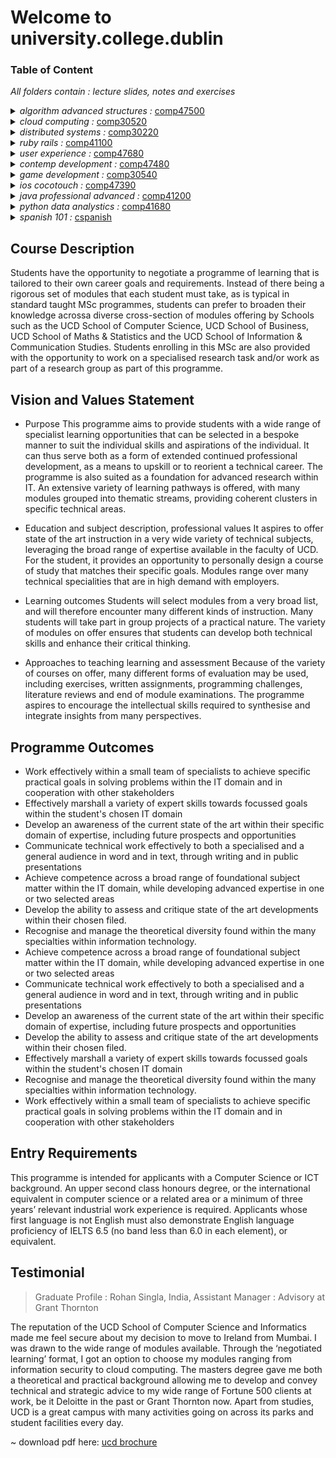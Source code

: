 # Welcome to university.college.dublin

### Table of Content
*All folders contain : lecture slides, notes and exercises*

<details>
<summary>
<i>algorithm advanced structures :</i>
<a href="./ucd.algorithm.advanced.structures">comp47500</a>
</summary>
<p>

> topics : trees, linklist, heap, hash.tables, dictionaries, array lists and stacks and queues, big o, vectors
+ [part a](./ucd.algorithm.advanced.structures/alg.ad.parta) exercises(racing graphics with java)
+ [part b](./ucd.algorithm.advanced.structures/alg.ad.partb) exercises(phone game with trees)
</p>
</details>

<details>
<summary>
<i>cloud computing :</i>
<a href="./ucd.cloud.computing">comp30520</a>
</summary>
<p>

> topics : service research, preparing for cloud services, google app engine, map reduce basic, pig latin, map reduce advanced
+ [lectures](./ucd.cloud.computing/comp.cloud.lec) (lecture slides pdf)
+ [notes](./ucd.cloud.computing/comp.cloud.notes) (lecture notes)
+ [lab 1](./ucd.cloud.computing/comp.cloud.lab/comp.cloud.prac1) (service research)
+ [lab 2](./ucd.cloud.computing/comp.cloud.lab/comp.cloud.prac2) (preparing for cloud services)
+ [lab 3](./ucd.cloud.computing/comp.cloud.lab/comp.cloud.prac3) (google app engine)
+ [lab 4](./ucd.cloud.computing/comp.cloud.lab/comp.cloud.prac4) (map reduce basic)
+ [lab 5](./ucd.cloud.computing/comp.cloud.lab/comp.cloud.prac5) (pig latin)
+ [lab 6](./ucd.cloud.computing/comp.cloud.lab/comp.cloud.prac6) (map reduce advanced)
+ [project](./ucd.cloud.computing/comp.cloud.todolist) (project with angular and firebase)
</p>
</details>

<details>
<summary>
<i>distributed systems :</i>
<a href="./ucd.distributed.systems">comp30220</a>
</summary>
<p>

> topics : service quotation broker, details on final assignment, group paper, jms, socket, rmi, soap, rest, actors, project with angular and firebase
+ [lectures](./ucd.distributed.systems/dis.sys.lec) (lecture slides pdf)
+ [notes](./ucd.distributed.systems/dis.sys.notes) (lecture notes)
+ [lab 1](./ucd.distributed.systems/dis.sys.lab/dis.sys.actor.programming) (service quotation broker)
+ [lab 2](./ucd.distributed.systems/dis.sys.lab/dis.sys.group.final.assignment) (details on final assignment)
+ [lab 3](./ucd.distributed.systems/dis.sys.lab/dis.sys.group.paper) (group paper)
+ [lab 4](./ucd.distributed.systems/dis.sys.lab/dis.sys.message.oriented.system) (jms)
+ [lab 5](./ucd.distributed.systems/dis.sys.lab/dis.sys.prac1.socket) (socket)
+ [lab 6](./ucd.distributed.systems/dis.sys.lab/dis.sys.prac2.rmi) (rmi)
+ [lab 7](./ucd.distributed.systems/dis.sys.lab/dis.sys.prac3.soap) (soap)
+ [lab 8](./ucd.distributed.systems/dis.sys.lab/dis.sys.prac4.rest) (rest)
+ [lab 9](./ucd.distributed.systems/dis.sys.lab/dis.sys.prac5.actors) (actors)
+ [project](./ucd.distributed.systems/dis.sys.squidit) (project with angular and firebase)
</p>
</details> 

<details>
<summary>
<i>ruby rails :</i>
<a href="./ucd.ruby.rails">comp41100</a>
</summary>
<p>

> topics : lecture slides pdf, lecture notes, ruby & command line setup, basic do's and dont's, inheritance and seperate files, book library simulator, itunes simulator with cvs 1, itunes simulator with cvs 2, fraud email check with scraping, film actors net search with scraping, book library simulator advanced with lambda, create your own app, chicken game rails, blog rails
+ [lectures](./ucd.ruby.rails/ruby.lec) (lecture slides pdf)
+ [notes](./ucd.ruby.rails/ruby.notes) (lecture notes)
+ [lab 1](./ucd.ruby.rails/ruby.lab/ruby.prac1) (ruby & command line setup)
+ [lab 2](./ucd.ruby.rails/ruby.lab/ruby.prac2) (basic do's and dont's)
+ [lab 3](./ucd.ruby.rails/ruby.lab/ruby.prac3) (inheritance and seperate files)
+ [lab 4](./ucd.ruby.rails/ruby.lab/ruby.prac4) (book library simulator)
+ [lab 5](./ucd.ruby.rails/ruby.lab/ruby.prac5) (itunes simulator with cvs 1)
+ [lab 6](./ucd.ruby.rails/ruby.lab/ruby.prac6) (itunes simulator with cvs 2)
+ [lab 7](./ucd.ruby.rails/ruby.lab/ruby.prac7) (fraud email check with scraping)
+ [lab 8](./ucd.ruby.rails/ruby.lab/ruby.prac8) (film actors net search with scraping)
+ [lab 9](./ucd.ruby.rails/ruby.lab/ruby.prac9) (book library simulator advanced with lambda)
+ [lab 10](./ucd.ruby.rails/ruby.lab/ruby.prac10) (create your own app)
+ [lab 11](./ucd.ruby.rails/ruby.lab/ruby.prac11) (chicken game rails)
+ [lab 12](./ucd.ruby.rails/ruby.lab/ruby.prac12) (blog rails)
</p>
</details> 

<details>
<summary>
<i>user experience :</i>
<a href="./ucd.user.experience">comp47680</a>
</summary>
<p>

> topics : the three waves and methods
+ [lectures](./ucd.user.experience/ux.lec) (lecture slides pdf)
+ [notes](./ucd.user.experience/ux.notes) (lecture notes)
+ [essay](./ucd.user.experience/ux.lab/ux.essay) (ux the three waves)
</p>
</details> 

<details>
<summary>
<i>contemp development :</i>
<a href="./ucd.contemp.development">comp47480</a>
</summary>
<p>

> topics : 
+ [lectures](./ucd.contemp.development/contemp.dev.pdf) (lecture slides pdf)
+ [notes](./ucd.contemp.development/contemp.dev.notes.txt) (lecture notes)
+ [lab 1](./ucd.contemp.development/contemp.dev.assignments/contemp.lab1) (agile term research)
+ [lab 2](./ucd.contemp.development/contemp.dev.assignments/contemp.lab2) (uml exercise)
+ [lab 3](./ucd.contemp.development/contemp.dev.assignments/contemp.lab3) (ger hartnett : talk mongodb)
+ [lab 4](./ucd.contemp.development/contemp.dev.assignments/contemp.lab4) (junit)
+ [lab 5](./ucd.contemp.development/contemp.dev.assignments/contemp.lab5) (peter : talk 8bytes)
</p>
</details> 

<details>
<summary>
<i>game development :</i>
<a href="./ucd.game.development">comp30540</a>
</summary>
<p>

> topics : 
+ [lectures](./ucd.game.development/game.dev.pdf) (lecture slides pdf)
+ [notes](./ucd.game.development/game.dev.notes.txt) (lecture notes)
+ [project 1](./ucd.game.development/game.dev.game/game.assignment1) (chicken game with gml)
<section data-markdown>
<img src="./ucd.game.development/game.dev.game/game.assignment1/chicken.game.gif" width="500" height="300">
</section>

+ [project 2](./ucd.game.development/game.dev.game/game.assignment2) (drone game with unity)
</p>
</details> 

<details>
<summary>
<i>ios cocotouch :</i>
<a href="./ucd.ios.cocotouch">comp47390</a>
</summary>
<p>

> topics : 
+ [ectures](./ucd.ios.cocotouch/ios.pdf) (lecture slides pdf)
+ [notes](./ucd.ios.cocotouch/ucd.ios.notes.txt) (lecture notes)
+ [teachers projects](./ucd.ios.cocotouch/ios.teacher.projects) (teachers projects)
+ [project 1](./ucd.ios.cocotouch/ios.student.projects/ios.projects.assignment.submissions/ios.projects.connect.4) (ai bot connect 4 game) 
+ [project 2](./ucd.ios.cocotouch/ios.student.projects/ios.projects.assignment.submissions/ios.projects.tweetertags) (twitter tags bot)
</p>
</details> 

<details>
<summary>
<i>java professional advanced :</i>
<a href="./ucd.java.advanced">comp41200</a>
</summary>
<p>

> topics : 
+ [lectures](./ucd.java.advanced) (advanced java course pdfs)
</p>
</details> 

<details>
<summary>
<i>python data analystics :</i>
<a href="./ucd.python.data.analystics">comp41680</a>
</summary>
<p>

> topics : 
+ [lectures](./ucd.python.data.analystics/python.pdf) (lecture slides pdf)
+ [notes](./ucd.python.data.analystics/python.notes.txt) (lecture notes)
+ [labs](./ucd.python.data.analystics/python.labs) (labs for python with a variety of exercises)
+ [project](./ucd.python.data.analystics/python.assignments/python.assignment.pythongraph.1) (pythongraph : using api and json to collect weather data)
</p>
</details> 

<details>
<summary>
<i>spanish 101 :</i>
<a href="./ucd.spanish.101">cspanish</a>
</summary>
<p>

> topics : 
+ [lectures](./ucd.spanish.101) (spanish 101 course pdfs)
</p>
</details> 


## Course Description
Students have the opportunity to negotiate a programme of learning that is tailored to their own career goals and requirements. Instead of there being a rigorous set of modules that each student must take, as is typical in standard taught MSc programmes, students can prefer to broaden their knowledge acrossa diverse cross-section of modules offering by Schools such as the UCD School of Computer Science, UCD School of Business, UCD School of Maths & Statistics and the UCD School of Information & Communication Studies. Students enrolling in this MSc are also provided with the opportunity to work on a specialised research task and/or work as part of a research group as part of this programme.

## Vision and Values Statement
- Purpose
This programme aims to provide students with a wide range of specialist learning opportunities that can be selected in a bespoke manner to suit the individual skills and aspirations of the individual.  It can thus serve both as a form of extended continued professional development, as a means to upskill or to reorient a technical career.  The programme is also suited as a foundation for advanced research within IT. An extensive variety of learning pathways is offered, with many modules grouped into thematic streams, providing coherent clusters in specific technical areas.  

- Education and subject description, professional values
It aspires to offer state of the art instruction in a very wide variety of technical subjects, leveraging the broad range of expertise available in the faculty of UCD.  For the student, it provides an opportunity to personally design a course of study that matches their specific goals.  Modules range over many technical specialities that are in high demand with employers. 

- Learning outcomes
Students will select modules from a very broad list, and will therefore encounter many different kinds of instruction.  Many students will take part in group projects of a practical nature. The variety of modules on offer ensures that students can develop both technical skills and enhance their critical thinking. 

- Approaches to teaching learning and assessment
Because of the variety of courses on offer, many different forms of evaluation may be used, including exercises, written assignments, programming challenges, literature reviews and end of module examinations.  The programme aspires to encourage the intellectual skills required to synthesise and integrate insights from many perspectives. 

## Programme Outcomes
- Work effectively within a small team of specialists to achieve specific practical goals in solving problems within the IT domain and in cooperation with other stakeholders
- Effectively marshall a variety of expert skills towards focussed goals within the student's chosen IT domain
- Develop an awareness of the current state of the art within their specific domain of expertise, including future prospects and opportunities
- Communicate technical work effectively to both a specialised and a general audience in word and in text, through writing and in public presentations
- Achieve competence across a broad range of foundational subject matter within the IT domain, while developing advanced expertise in one or two selected areas
- Develop the ability to assess and critique state of the art developments within their chosen filed.
- Recognise and manage the theoretical diversity found within the many specialties within information technology.
- Achieve competence across a broad range of foundational subject matter within the IT domain, while developing advanced expertise in one or two selected areas
- Communicate technical work effectively to both a specialised and a general audience in word and in text, through writing and in public presentations
- Develop an awareness of the current state of the art within their specific domain of expertise, including future prospects and opportunities
- Develop the ability to assess and critique state of the art developments within their chosen filed.
- Effectively marshall a variety of expert skills towards focussed goals within the student's chosen IT domain
- Recognise and manage the theoretical diversity found within the many specialties within information technology.
- Work effectively within a small team of specialists to achieve specific practical goals in solving problems within the IT domain and in cooperation with other stakeholders

## Entry Requirements
This programme is intended for applicants with a Computer Science or ICT background. An upper second class honours degree, or the international equivalent in computer science or a related area or a minimum of three years’ relevant industrial work experience is required.
Applicants whose first language is not English must also demonstrate English language proficiency of IELTS 6.5 (no band less than 6.0 in each element), or equivalent.

## Testimonial
> Graduate Profile : Rohan Singla, India,
> Assistant Manager : Advisory at Grant Thornton

The reputation of the UCD School of Computer Science and Informatics made me feel secure about my decision to move to Ireland from Mumbai. I was drawn to the wide range of modules available. Through the ‘negotiated learning’ format, I got an option to choose my modules ranging from information security to cloud computing. The masters degree gave me both a theoretical and practical background allowing me to develop and convey technical and strategic advice to my wide range of Fortune 500 clients at work, be it Deloitte in the past or Grant Thornton now. Apart from studies, UCD is a great campus with many activities going on across its parks and student facilities every day.

~ download pdf here: [ucd brochure](./university.college.dublin.pdf)
